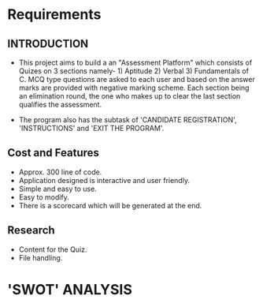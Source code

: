 # Requirements
## INTRODUCTION

* This project aims to build a an "Assessment Platform" which consists of Quizes on 3 sections namely- 1) Aptitude 2) Verbal 3) Fundamentals of C.  MCQ type questions are asked to each user and based on the answer marks are provided with negative marking scheme. Each section being an elimination round, the one who makes up to clear the last section qualifies the assessment.

* The program also has the subtask of 'CANDIDATE REGISTRATION', 'INSTRUCTIONS' and 'EXIT THE PROGRAM'.

## Cost and Features
* Approx. 300 line of code.
* Application designed is interactive and user friendly.
* Simple and easy to use.
* Easy to modify.
* There is a scorecard which will be generated at the end.

## Research
* Content for the Quiz.
* File handling.


# 'SWOT' ANALYSIS

